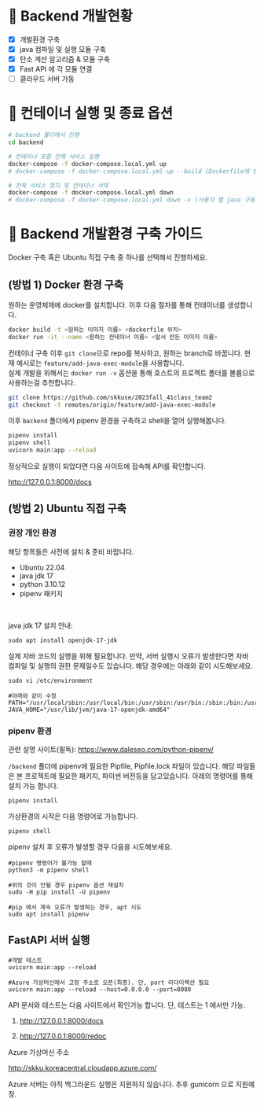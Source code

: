 # 📌 Backend 개발현황

- [x] 개발환경 구축
- [x] java 컴파일 및 실행 모듈 구축
- [x] 탄소 계산 알고리즘 & 모듈 구축
- [x] Fast API 에 각 모듈 연결
- [ ] 클라우드 서버 가동

# 🚀 컨테이너 실행 및 종료 옵션

```bash
# backend 폴더에서 진행
cd backend

# 컨테이너 포함 전체 서비스 실행
docker-compose -f docker-compose.local.yml up
# docker-compose -f docker-compose.local.yml up --build (Dockerfile에 변동사항이 생겼을때)

# 전체 서비스 정지 및 컨테이너 삭제
docker-compose -f docker-compose.local.yml down
# docker-compose -f docker-compose.local.yml down -v (사용자 별 java 구동 컨테이너 볼륨까지 제거)
```

# 📜 Backend 개발환경 구축 가이드

Docker 구축 혹은 Ubuntu 직접 구축 중 하나를 선택해서 진행하세요.

## (방법 1) Docker 환경 구축

원하는 운영체제에 docker를 설치합니다.
이후 다음 절차를 통해 컨테이너를 생성합니다.

```bash
docker build -t <원하는 이미지 이름> <dockerfile 위치>
docker run -it --name <원하는 컨테이너 이름> <앞서 만든 이미지 이름>
```

컨테이너 구축 이후 `git clone`으로 repo를 복사하고, 원하는 branch로 바꿉니다. 현재 예시로는 `feature/add-java-exec-module`을 사용합니다.  
실제 개발을 위해서는 `docker run -v` 옵션을 통해 호스트의 프로젝트 폴더를 볼륨으로 사용하는걸 추천합니다.

```bash
git clone https://github.com/skkuse/2023fall_41class_team2
git checkout -t remotes/origin/feature/add-java-exec-module
```

이후 `backend` 폴더에서 pipenv 환경을 구축하고 shell을 열어 실행해봅니다.

```bash
pipenv install
pipenv shell
uvicorn main:app --reload
```

정상적으로 실행이 되었다면 다음 사이트에 접속해 API를 확인합니다.

http://127.0.0.1:8000/docs

## (방법 2) Ubuntu 직접 구축

### 권장 개인 환경

해당 항목들은 사전에 설치 & 준비 바랍니다.

- Ubuntu 22.04
- java jdk 17
- python 3.10.12
- pipenv 패키지

<br>

java jdk 17 설치 안내:

```
sudo apt install openjdk-17-jdk
```

실제 자바 코드의 실행을 위해 필요합니다.
만약, 서버 실행시 오류가 발생한다면 자바 컴파일 및 실행의 권한 문제일수도 있습니다. 해당 경우에는 아래와 같이 시도해보세요.

```
sudo vi /etc/environment
```

```
#아래와 같이 수정
PATH="/usr/local/sbin:/usr/local/bin:/usr/sbin:/usr/bin:/sbin:/bin:/usr/games:/usr/local/games:/snap/bin"
JAVA_HOME="/usr/lib/jvm/java-17-openjdk-amd64"
```

### pipenv 환경

관련 설명 사이트(필독): https://www.daleseo.com/python-pipenv/

`/backend` 폴더에 pipenv에 필요한 Pipfile, Pipfile.lock 파일이 있습니다.
해당 파일들은 본 프로젝트에 필요한 패키지, 파이썬 버전등을 담고있습니다. 아래의 명령어를 통해 설치 가능 합니다.

```
pipenv install
```

가상환경의 시작은 다음 명령어로 가능합니다.

```
pipenv shell
```

pipenv 설치 후 오류가 발생할 경우 다음을 시도해보세요.

```
#pipenv 명령어가 불가능 할때
python3 -m pipenv shell
```

```
#위의 것이 안될 경우 pipenv 옵션 재설치
sudo -H pip install -U pipenv
```

```
#pip 에서 계속 오류가 발생하는 경우, apt 시도
sudo apt install pipenv
```

## FastAPI 서버 실행

```
#개발 테스트
uvicorn main:app --reload
```

```
#Azure 가상머신에서 고정 주소로 오픈(최종). 단, port 리다이렉션 필요
uvicorn main:app --reload --host=0.0.0.0 --port=8080
```

API 문서와 테스트는 다음 사이트에서 확인가능 합니다.
단, 테스트는 1 에서만 가능.

1. http://127.0.0.1:8000/docs

2. http://127.0.0.1:8000/redoc

Azure 가상머신 주소

http://skku.koreacentral.cloudapp.azure.com/

Azure 서버는 아직 백그라운드 실행은 지원하지 않습니다. 추후 gunicorn 으로 지원예정.
